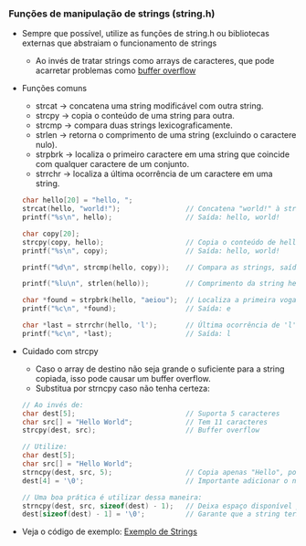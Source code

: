 ### Funções de manipulação de strings (string.h)

- Sempre que possível, utilize as funções de string.h ou bibliotecas externas que abstraiam o funcionamento de strings
    - Ao invés de tratar strings como arrays de caracteres, que pode acarretar problemas como [buffer overflow](https://pt.wikipedia.org/wiki/Transbordamento_de_dados)
- Funções comuns
    - strcat  -> concatena uma string modificável com outra string.
    - strcpy  -> copia o conteúdo de uma string para outra.
    - strcmp  -> compara duas strings lexicograficamente.
    - strlen  -> retorna o comprimento de uma string (excluindo o caractere nulo).
    - strpbrk -> localiza o primeiro caractere em uma string que coincide com qualquer caractere de um conjunto.
    - strrchr -> localiza a última ocorrência de um caractere em uma string.
    ```c
    char hello[20] = "hello, ";
    strcat(hello, "world!");                // Concatena "world!" à string hello
    printf("%s\n", hello);                  // Saída: hello, world!

    char copy[20];
    strcpy(copy, hello);                    // Copia o conteúdo de hello para copy
    printf("%s\n", copy);                   // Saída: hello, world!

    printf("%d\n", strcmp(hello, copy));    // Compara as strings, saída: 0 (iguais)

    printf("%lu\n", strlen(hello));         // Comprimento da string hello, saída: 12

    char *found = strpbrk(hello, "aeiou");  // Localiza a primeira vogal em hello
    printf("%c\n", *found);                 // Saída: e

    char *last = strrchr(hello, 'l');       // Última ocorrência de 'l' em hello
    printf("%c\n", *last);                  // Saída: l
    ```
- Cuidado com strcpy
    - Caso o array de destino não seja grande o suficiente para a string copiada, isso pode causar um buffer overflow.
    - Substitua por strncpy caso não tenha certeza:
    ```c
    // Ao invés de:
    char dest[5];                           // Suporta 5 caracteres
    char src[] = "Hello World";             // Tem 11 caracteres
    strcpy(dest, src);                      // Buffer overflow

    // Utilize:
    char dest[5];
    char src[] = "Hello World";
    strncpy(dest, src, 5);                  // Copia apenas "Hello", por ser o que o array suporta
    dest[4] = '\0';                         // Importante adicionar o null terminator manualmente

    // Uma boa prática é utilizar dessa maneira:
    strncpy(dest, src, sizeof(dest) - 1);   // Deixa espaço disponível para '\0'
    dest[sizeof(dest) - 1] = '\0';          // Garante que a string termine corretamente
    ```

- Veja o código de exemplo: [Exemplo de Strings](./strings.c)
